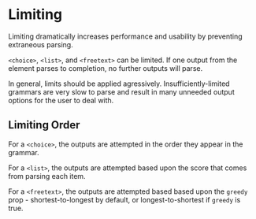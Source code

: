 # Limiting

Limiting dramatically increases performance and usability by preventing
extraneous parsing.

`<choice>`, `<list>`, and `<freetext>` can be limited. If one output from
the element parses to completion, no further outputs will parse.

In general, limits should be applied agressively. Insufficiently-limited
grammars are very slow to parse and result in many unneeded output options
for the user to deal with.

## Limiting Order

For a `<choice>`, the outputs are attempted in the order they appear in the
grammar.

For a `<list>`, the outputs are attempted based upon the score that comes
from parsing each item.

For a `<freetext>`, the outputs are attempted based based upon the `greedy`
prop - shortest-to-longest by default, or longest-to-shortest if `greedy` is
true.
